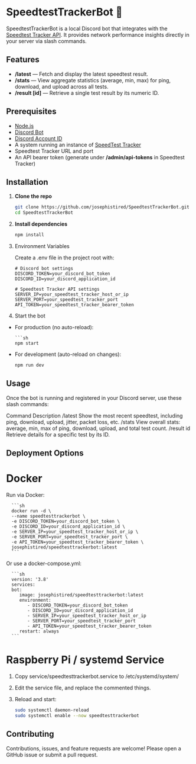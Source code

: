 # SpeedtestTrackerBot 🚄

SpeedtestTrackerBot is a local Discord bot that integrates with the [Speedtest Tracker API](https://github.com/alexjustesen/speedtest-tracker). It provides network performance insights directly in your server via slash commands.

## Features

- **/latest** — Fetch and display the latest speedtest result.  
- **/stats** — View aggregate statistics (average, min, max) for ping, download, and upload across all tests.  
- **/result [id]** — Retrieve a single test result by its numeric ID.  

## Prerequisites

- [Node.js](https://nodejs.org/)
- [Discord Bot](https://discord.com/developers/applications)
- [Discord Account ID](https://support.discord.com/hc/en-us/articles/206346498-Where-can-I-find-my-User-Server-Message-ID#h_01HRSTXPS5H5D7JBY2QKKPVKNA)
- A system running an instance of [SpeedTest Tracker](https://github.com/alexjustesen/speedtest-tracker)
- Speedtest Tracker URL and port
- An API bearer token (generate under **/admin/api-tokens** in Speedtest Tracker)  

## Installation

1. **Clone the repo**  

   ```sh
   git clone https://github.com/josephistired/SpeedtestTrackerBot.git
   cd SpeedtestTrackerBot

2. **Install dependencies**

   ```sh
   npm install

3. Environment Variables
   
   Create a .env file in the project root with:

   ```env
   # Discord bot settings
   DISCORD_TOKEN=your_discord_bot_token
   DISCORD_ID=your_discord_application_id

   # Speedtest Tracker API settings
   SERVER_IP=your_speedtest_tracker_host_or_ip
   SERVER_PORT=your_speedtest_tracker_port
   API_TOKEN=your_speedtest_tracker_bearer_token

4. Start the bot

- For production (no auto-reload):
   
      ```sh
      npm start

 - For development (auto-reload on changes):

      ```sh
      npm run dev

## Usage
Once the bot is running and registered in your Discord server, use these slash commands:

Command	Description
/latest	Show the most recent speedtest, including ping, download, upload, jitter, packet loss, etc.
/stats	View overall stats: average, min, max of ping, download, upload, and total test count.
/result id	Retrieve details for a specific test by its ID.

## Deployment Options

# Docker
Run via Docker:

      ```sh
      docker run -d \
      --name speedtesttrackerbot \
      -e DISCORD_TOKEN=your_discord_bot_token \
      -e DISCORD_ID=your_discord_application_id \
      -e SERVER_IP=your_speedtest_tracker_host_or_ip \
      -e SERVER_PORT=your_speedtest_tracker_port \
      -e API_TOKEN=your_speedtest_tracker_bearer_token \
      josephistired/speedtesttrackerbot:latest
      ```

Or use a docker-compose.yml:

      ```sh
      version: '3.8'
      services:
      bot:
         image: josephistired/speedtesttrackerbot:latest
         environment:
            - DISCORD_TOKEN=your_discord_bot_token
            - DISCORD_ID=your_discord_application_id
            - SERVER_IP=your_speedtest_tracker_host_or_ip
            - SERVER_PORT=your_speedtest_tracker_port
            - API_TOKEN=your_speedtest_tracker_bearer_token
         restart: always
      ```

# Raspberry Pi / systemd Service

1. Copy service/speedtesttrackerbot.service to /etc/systemd/system/

2. Edit the service file, and replace the commented things.

3. Reload and start:

   ```sh
   sudo systemctl daemon-reload
   sudo systemctl enable --now speedtesttrackerbot

## Contributing
Contributions, issues, and feature requests are welcome! Please open a GitHub issue or submit a pull request.